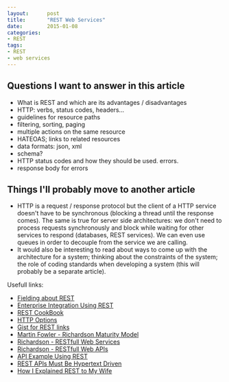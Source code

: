 ```yaml
---
layout:      post
title:       "REST Web Services"
date:        2015-01-08
categories:
- REST
tags:
- REST
- web services
---
```


## Questions I want to answer in this article

- What is REST and which are its advantages / disadvantages
- HTTP: verbs, status codes, headers...
- guidelines for resource paths
- filtering, sorting, paging
- multiple actions on the same resource
- HATEOAS; links to related resources
- data formats: json,  xml
- schema?
- HTTP status codes and how they should be used. errors.
- response body for errors

## Things I'll probably move to another article

- HTTP is a request / response protocol but the client of a HTTP service doesn't have to be synchronous (blocking a thread until the response comes). The same is true for server side architectures: we don't need to process requests synchronously and block while waiting for other services to respond (databases, REST services). We can even use queues in order to decouple from the service we are calling.
- It would also be interesting to read about ways to come up with the architecture for a system; thinking about the constraints of the system; the role of coding standards when developing a system (this will probably be a separate article).

Usefull links:
- [Fielding about REST]
- [Enterprise Integration Using REST]
- [REST CookBook]
- [HTTP Options]
- [Gist for REST links]
- [Martin Fowler - Richardson Maturity Model]
- [Richardson - RESTfull Web Services]
- [Richardson - RESTfull Web APIs]
- [API Example Using REST]
- [REST APIs Must Be Hypertext Driven](http://roy.gbiv.com/untangled/2008/rest-apis-must-be-hypertext-driven)
- [How I Explained REST to My Wife](http://www.looah.com/source/view/2284)

[Fielding about REST]: http://www.ics.uci.edu/~fielding/pubs/dissertation/rest_arch_style.htm
[Enterprise Integration Using REST]: http://martinfowler.com/articles/enterpriseREST.html
[REST CookBook]: http://restcookbook.com/
[HTTP Options]: http://zacstewart.com/2012/04/14/http-options-method.html
[Gist for REST links]: https://gist.github.com/miyagawa/1912431
[Martin Fowler - Richardson Maturity Model]: http://martinfowler.com/articles/richardsonMaturityModel.html
[Richardson - RESTfull Web Services]: https://books.google.ro/books?id=XUaErakHsoAC&printsec=frontcover&dq=inauthor:%22Leonard+Richardson%22&hl=en&sa=X&ei=1PkFVaedGsHjO5aCgTg&ved=0CC4Q6AEwAg#v=onepage&q&f=false
[Richardson - RESTfull Web APIs]: https://books.google.ro/books?id=ZXDGAAAAQBAJ&printsec=frontcover&dq=inauthor:%22Leonard+Richardson%22&hl=en&sa=X&ei=1PkFVaedGsHjO5aCgTg&ved=0CDoQ6AEwBA#v=onepage&q&f=false
[API Example Using REST]: http://thereisnorightway.blogspot.ro/2012/05/api-example-using-rest.html

